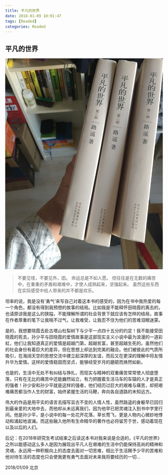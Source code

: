 ```yaml
---
title: 平凡的世界
date: 2018-01-09 10:01:47
tags: [Readed]
categories: Readed
---
```


## 平凡的世界

![平凡的世界](/images/read/read_pfdsj.JPG)
> 不要见怪，不要见外，田。
> 命运总是不如人愿。
> 但往往是在无数的痛苦中，在重重的矛盾和艰难中，才使人成熟起来，坚强起来。
>虽然这些东西在实际感受中给人带来的并不都是欢乐。

坦率的说，我是没有‘勇气’来写自己对着这本书的感受的，因为在书中我热爱的每一个角色，都没有得到我预想的故事的结局。比如我是不能释怀田晓霞的离去的，也请原谅我是这么的狭隘，不能理解所谓的社会背景下就应该有怎样的结局，故事在作者厚重的笔下让我喘不过气，让我难受，让我忍不住为他们的苦难泪眼迷蒙。

是的，我想要晓霞去赴古塔山杜梨树下与少平一点四十五分的约定！我不能接受田晓霞的死去，孙少平与田晓霞的爱情故事是这部现实主义小说中最为浪漫的一道彩虹，他们让我知道真正的爱情是超越门第，超越贫富，甚至超越生死的。虽然他们的社会身份有着巨大的差异，但在思想上却达到完美的融合。他们被彼此的气质所吸引，在海阔天空的思想交流中建立起深厚的友谊，而后又在更深的理解中将友情升华为爱情。这样的爱情稳固而坚贞，能够经受岁月的磨砺而焕然如新。

也是的，生活中无处不有纠结与挣扎，而现实与精神的双重痛苦常常使人彻底堕落，只有在无比的痛苦中还能巍然站立，有力把握着生活马车的车辕的人才是真正的强者！孙少安和孙少平就是这样的强者，他们经历过巨大的艰难与痛苦，却把艰难痛苦都当作人生的财富，始终紧握生活的马鞭，奔向各自道路的未知远方。

伟大的作品是用平实的语言去描写亘古不变的人情人性，虽然路遥的身躯早已回归到最亲爱的大地中去，而他却从未远离我们，因为他早已把灵魂注入到书中字里行间。他是孙少平，是小说中的每一处花开花落，草长莺飞，更是人物内心微妙地悸动和涌起地波澜。而这些融入他所有生命精华的著作也必将留芳于世，感动着现在以及以后的人们。

后记：在2018年研究生考试结束之后读这本书对我来说是合适的，《平凡的世界》之所以能感动这么多人是因为展现出平凡人在艰难的生活中仍能保持高尚的精神和灵魂，永远用一种积极向上的态度去面对一切苦难，相比于生活赐予少平的苦难和他对待生活的态度也只会使我更有勇气去面对未来我将要经历的一切…

2018/01/09 北京